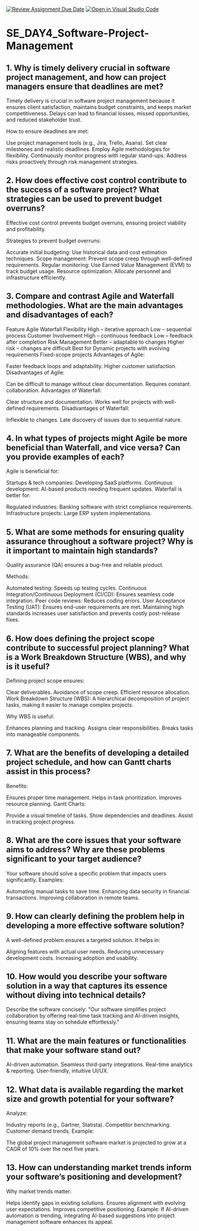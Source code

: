 [![Review Assignment Due Date](https://classroom.github.com/assets/deadline-readme-button-22041afd0340ce965d47ae6ef1cefeee28c7c493a6346c4f15d667ab976d596c.svg)](https://classroom.github.com/a/9pw6JKcu)
[![Open in Visual Studio Code](https://classroom.github.com/assets/open-in-vscode-2e0aaae1b6195c2367325f4f02e2d04e9abb55f0b24a779b69b11b9e10269abc.svg)](https://classroom.github.com/online_ide?assignment_repo_id=18461964&assignment_repo_type=AssignmentRepo)
# SE_DAY4_Software-Project-Management
## 1. Why is timely delivery crucial in software project management, and how can project managers ensure that deadlines are met?
Timely delivery is crucial in software project management because it ensures client satisfaction, maintains budget constraints, and keeps market competitiveness. Delays can lead to financial losses, missed opportunities, and reduced stakeholder trust.

How to ensure deadlines are met:

Use project management tools (e.g., Jira, Trello, Asana).
Set clear milestones and realistic deadlines.
Employ Agile methodologies for flexibility.
Continuously monitor progress with regular stand-ups.
Address risks proactively through risk management strategies.
## 2. How does effective cost control contribute to the success of a software project? What strategies can be used to prevent budget overruns?
Effective cost control prevents budget overruns, ensuring project viability and profitability.

Strategies to prevent budget overruns:

Accurate initial budgeting: Use historical data and cost estimation techniques.
Scope management: Prevent scope creep through well-defined requirements.
Regular monitoring: Use Earned Value Management (EVM) to track budget usage.
Resource optimization: Allocate personnel and infrastructure efficiently.
## 3. Compare and contrast Agile and Waterfall methodologies. What are the main advantages and disadvantages of each?

Feature	Agile	Waterfall
Flexibility	High – iterative approach	Low – sequential process
Customer Involvement	High – continuous feedback	Low – feedback after completion
Risk Management	Better – adaptable to changes	Higher risk – changes are difficult
Best for	Dynamic projects with evolving requirements	Fixed-scope projects
Advantages of Agile:

Faster feedback loops and adaptability.
Higher customer satisfaction.
Disadvantages of Agile:

Can be difficult to manage without clear documentation.
Requires constant collaboration.
Advantages of Waterfall:

Clear structure and documentation.
Works well for projects with well-defined requirements.
Disadvantages of Waterfall:

Inflexible to changes.
Late discovery of issues due to sequential nature.
## 4. In what types of projects might Agile be more beneficial than Waterfall, and vice versa? Can you provide examples of each?
Agile is beneficial for:

Startups & tech companies: Developing SaaS platforms.
Continuous development: AI-based products needing frequent updates.
Waterfall is better for:

Regulated industries: Banking software with strict compliance requirements.
Infrastructure projects: Large ERP system implementations.
## 5. What are some methods for ensuring quality assurance throughout a software project? Why is it important to maintain high standards?
Quality assurance (QA) ensures a bug-free and reliable product.

Methods:

Automated testing: Speeds up testing cycles.
Continuous Integration/Continuous Deployment (CI/CD): Ensures seamless code integration.
Peer code reviews: Reduces coding errors.
User Acceptance Testing (UAT): Ensures end-user requirements are met.
Maintaining high standards increases user satisfaction and prevents costly post-release fixes.
## 6. How does defining the project scope contribute to successful project planning? What is a Work Breakdown Structure (WBS), and why is it useful?
Defining project scope ensures:

Clear deliverables.
Avoidance of scope creep.
Efficient resource allocation.
Work Breakdown Structure (WBS): A hierarchical decomposition of project tasks, making it easier to manage complex projects.

Why WBS is useful:

Enhances planning and tracking.
Assigns clear responsibilities.
Breaks tasks into manageable components.

## 7. What are the benefits of developing a detailed project schedule, and how can Gantt charts assist in this process?
Benefits:

Ensures proper time management.
Helps in task prioritization.
Improves resource planning.
Gantt Charts:

Provide a visual timeline of tasks.
Show dependencies and deadlines.
Assist in tracking project progress.
## 8. What are the core issues that your software aims to address? Why are these problems significant to your target audience?
Your software should solve a specific problem that impacts users significantly. Examples:

Automating manual tasks to save time.
Enhancing data security in financial transactions.
Improving collaboration in remote teams.
## 9. How can clearly defining the problem help in developing a more effective software solution?
A well-defined problem ensures a targeted solution. It helps in:

Aligning features with actual user needs.
Reducing unnecessary development costs.
Increasing adoption and usability.
## 10. How would you describe your software solution in a way that captures its essence without diving into technical details?
Describe the software concisely:
"Our software simplifies project collaboration by offering real-time task tracking and AI-driven insights, ensuring teams stay on schedule effortlessly."
## 11. What are the main features or functionalities that make your software stand out?
AI-driven automation.
Seamless third-party integrations.
Real-time analytics & reporting.
User-friendly, intuitive UI/UX.
## 12. What data is available regarding the market size and growth potential for your software?
Analyze:

Industry reports (e.g., Gartner, Statista).
Competitor benchmarking.
Customer demand trends.
Example:

The global project management software market is projected to grow at a CAGR of 10% over the next five years.
## 13. How can understanding market trends inform your software’s positioning and development?
Why market trends matter:

Helps identify gaps in existing solutions.
Ensures alignment with evolving user expectations.
Improves competitive positioning.
Example: If AI-driven automation is trending, integrating AI-based suggestions into project management software enhances its appeal.
